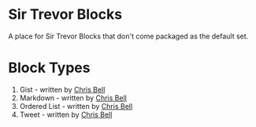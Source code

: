 # Sir Trevor Blocks

A place for Sir Trevor Blocks that don't come packaged as the default set. 

# Block Types

1. Gist - written by [Chris Bell](http://github.com/cjbell88)
2. Markdown - written by [Chris Bell](http://github.com/cjbell88)
3. Ordered List - written by [Chris Bell](http://github.com/cjbell88)
4. Tweet - written by [Chris Bell](http://github.com/cjbell88)